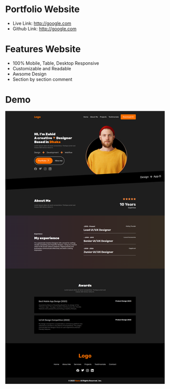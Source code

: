 # Portfolio Website
 - Live Link: <a href="">http://google.com</a>
 - Github Link: <a href="">http://google.com</a>
  
# Features Website
 - 100% Mobile, Table, Desktop Responsive
 - Customizable and Readable
 - Awsome Design
 - Section by section comment

# Demo
<img src="./demo.png" />